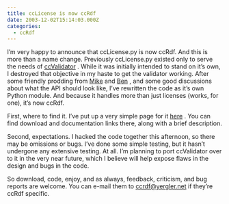 ```yaml
---
title: ccLicense is now ccRdf
date: 2003-12-02T15:14:03.000Z
categories:
  - ccRdf
---
```

I’m very happy to announce that ccLicense.py is now ccRdf. And this is more than a name change. Previously ccLicense.py existed only to serve the needs of [ccValidator][1] . While it was initially intended to stand on it’s own, I destroyed that objective in my haste to get the validator working. After some friendly prodding from [Mike][2]  and [Ben][3] , and some good discussions about what the API should look like, I’ve rewritten the code as it’s own Python module. And because it handles more than just licenses (works, for one), it’s now ccRdf.

First, where to find it. I’ve put up a very simple page for it [here][4] . You can find download and documentation links there, along with a brief description.

Second, expectations. I hacked the code together this afternoon, so there may be omissions or bugs. I’ve done some simple testing, but it hasn’t undergone any extensive testing. At all. I’m planning to port ccValidator over to it in the very near future, which I believe will help expose flaws in the design and bugs in the code.

So download, code, enjoy, and as always, feedback, criticism, and bug reports are welcome. You can e-mail them to <ccrdf@yergler.net>  if they’re ccRdf specific.


 [1]: http://yergler.net/projects/ccvalidator
 [2]: http://gondwanaland.com/ml/
 [3]: http://ben.adida.net/
 [4]: http://yergler.net/projects/ccrdf
